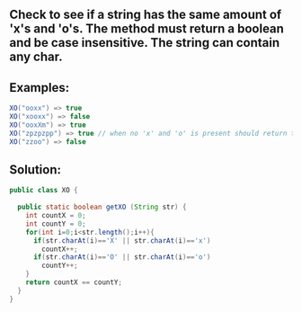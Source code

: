 ## Check to see if a string has the same amount of 'x's and 'o's. The method must return a boolean and be case insensitive. The string can contain any char.
## Examples:
```java
XO("ooxx") => true
XO("xooxx") => false
XO("ooxXm") => true
XO("zpzpzpp") => true // when no 'x' and 'o' is present should return true
XO("zzoo") => false
```
## Solution:
```java
public class XO {
  
  public static boolean getXO (String str) {
    int countX = 0;
    int countY = 0;
    for(int i=0;i<str.length();i++){
      if(str.charAt(i)=='X' || str.charAt(i)=='x')
        countX++;
      if(str.charAt(i)=='O' || str.charAt(i)=='o')
        countY++;
    }
    return countX == countY;
  }
}
```
